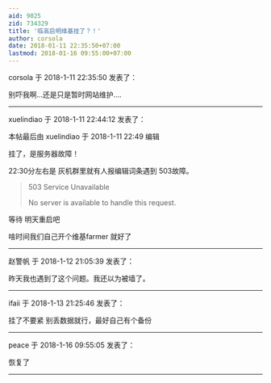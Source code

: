 ```yaml
---
aid: 9025
zid: 734329
title: '临高启明维基挂了？！'
author: corsola
date: 2018-01-11 22:35:50+07:00
lastmod: 2018-01-16 09:55:00+07:00
---
```


corsola 于 2018-1-11 22:35:50 发表了：

别吓我啊...还是只是暂时网站维护....

---------

xuelindiao 于 2018-1-11 22:44:12 发表了：

本帖最后由 xuelindiao 于 2018-1-11 22:49 编辑 

挂了，是服务器故障！

22:30分左右是 灰机群里就有人报编辑词条遇到 503故障。


> 
> 503 Service Unavailable
> 
> No server is available to handle this request.



等待 明天重启吧

啥时间我们自己开个维基farmer 就好了

---------

赵警帆 于 2018-1-12 21:05:39 发表了：

昨天我也遇到了这个问题。我还以为被墙了。

---------

ifaii 于 2018-1-13 21:25:46 发表了：

挂了不要紧 别丢数据就行，最好自己有个备份

---------

peace 于 2018-1-16 09:55:05 发表了：

恢复了

---------

